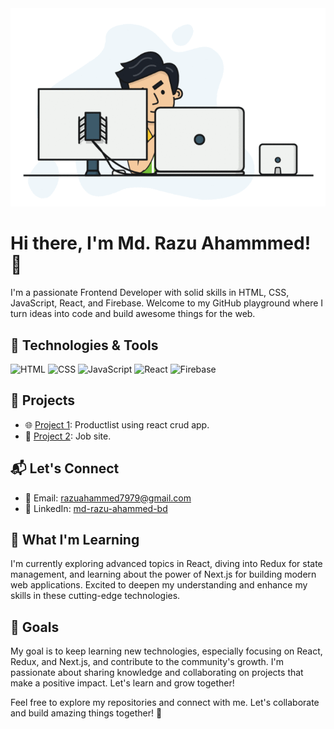 <img src="https://raw.githubusercontent.com/rajpratyush/rajpratyush/master/me_1.gif" alt="Development Photo" width="1000" height="auto" />

<!-- Replace the placeholders with your actual information -->
# Hi there, I'm Md. Razu Ahammmed! 👋

I'm a passionate Frontend Developer with solid skills in HTML, CSS, JavaScript, React, and Firebase. Welcome to my GitHub playground where I turn ideas into code and build awesome things for the web.

## 🔧 Technologies & Tools

![HTML](https://img.shields.io/badge/HTML5-E34F26?style=for-the-badge&logo=html5&logoColor=white)
![CSS](https://img.shields.io/badge/CSS3-1572B6?style=for-the-badge&logo=css3&logoColor=white)
![JavaScript](https://img.shields.io/badge/JavaScript-F7DF1E?style=for-the-badge&logo=javascript&logoColor=black)
![React](https://img.shields.io/badge/React-61DAFB?style=for-the-badge&logo=react&logoColor=black)
![Firebase](https://img.shields.io/badge/Firebase-FFCA28?style=for-the-badge&logo=firebase&logoColor=black)

## 🚀 Projects

- 🌐 [Project 1]('https://products-list-app-nine.vercel.app/'): Productlist using react crud app.
- 🌟 [Project 2]('https://halal-jibika-app.vercel.app/'): Job site.



## 📬 Let's Connect

- 📧 Email: [razuahammed7979@gmail.com](razuahammed7979@gmail.com)
- 💼 LinkedIn: [md-razu-ahammed-bd](https://www.linkedin.com/in/md-razu-ahammed-bd)

## 🌱 What I'm Learning

I'm currently exploring advanced topics in React, diving into Redux for state management, and learning about the power of Next.js for building modern web applications. Excited to deepen my understanding and enhance my skills in these cutting-edge technologies.


## 🎯 Goals

My goal is to keep learning new technologies, especially focusing on React, Redux, and Next.js, and contribute to the community's growth. I'm passionate about sharing knowledge and collaborating on projects that make a positive impact. Let's learn and grow together!

Feel free to explore my repositories and connect with me. Let's collaborate and build amazing things together! 🚀

